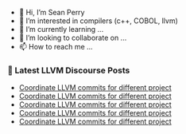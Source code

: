- 👋 Hi, I’m Sean Perry
- 👀 I’m interested in compilers (c++, COBOL, llvm)
- 🌱 I’m currently learning ...
- 💞️ I’m looking to collaborate on ...
- 📫 How to reach me ...

<!---
s66perry/s66perry is a ✨ special ✨ repository because its `README.md` (this file) appears on your GitHub profile.
You can click the Preview link to take a look at your changes.
--->
### 📕 Latest LLVM Discourse Posts

<!-- DISCOURSE-LLVM:START -->
- [Coordinate LLVM commits for different project](https://discourse.llvm.org/t/coordinate-llvm-commits-for-different-project/63990?page=3#post_44)
- [Coordinate LLVM commits for different project](https://discourse.llvm.org/t/coordinate-llvm-commits-for-different-project/63990?page=3#post_43)
- [Coordinate LLVM commits for different project](https://discourse.llvm.org/t/coordinate-llvm-commits-for-different-project/63990?page=3#post_42)
- [Coordinate LLVM commits for different project](https://discourse.llvm.org/t/coordinate-llvm-commits-for-different-project/63990?page=3#post_41)
- [Coordinate LLVM commits for different project](https://discourse.llvm.org/t/coordinate-llvm-commits-for-different-project/63990?page=2#post_40)
<!-- DISCOURSE-LLVM:END -->
